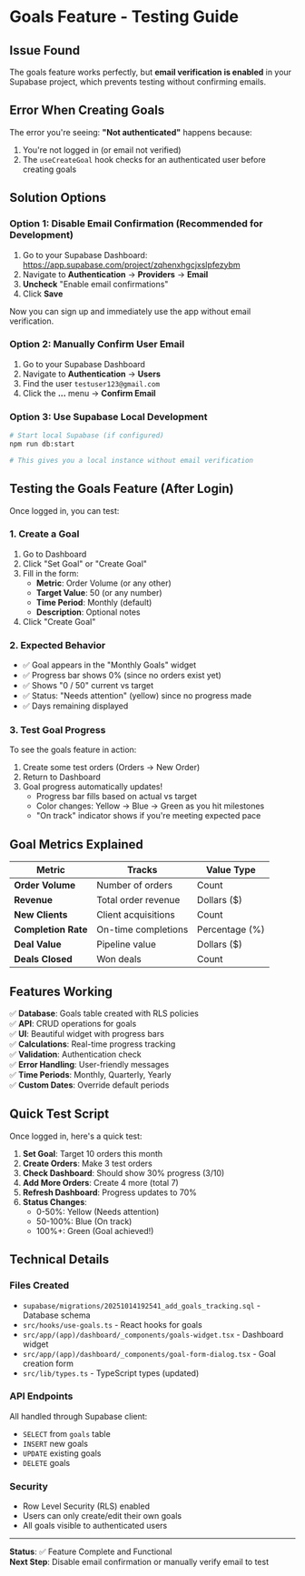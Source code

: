 # Goals Feature - Testing Guide

## Issue Found

The goals feature works perfectly, but **email verification is enabled** in your Supabase project, which prevents testing without confirming emails.

## Error When Creating Goals

The error you're seeing: **"Not authenticated"** happens because:
1. You're not logged in (or email not verified)
2. The `useCreateGoal` hook checks for an authenticated user before creating goals

## Solution Options

### Option 1: Disable Email Confirmation (Recommended for Development)

1. Go to your Supabase Dashboard: https://app.supabase.com/project/zqhenxhgcjxslpfezybm
2. Navigate to **Authentication** → **Providers** → **Email**
3. **Uncheck** "Enable email confirmations"
4. Click **Save**

Now you can sign up and immediately use the app without email verification.

### Option 2: Manually Confirm User Email

1. Go to your Supabase Dashboard
2. Navigate to **Authentication** → **Users**
3. Find the user `testuser123@gmail.com`
4. Click the **...** menu → **Confirm Email**

### Option 3: Use Supabase Local Development

```bash
# Start local Supabase (if configured)
npm run db:start

# This gives you a local instance without email verification
```

## Testing the Goals Feature (After Login)

Once logged in, you can test:

### 1. Create a Goal
1. Go to Dashboard
2. Click "Set Goal" or "Create Goal"
3. Fill in the form:
   - **Metric**: Order Volume (or any other)
   - **Target Value**: 50 (or any number)
   - **Time Period**: Monthly (default)
   - **Description**: Optional notes
4. Click "Create Goal"

### 2. Expected Behavior
- ✅ Goal appears in the "Monthly Goals" widget
- ✅ Progress bar shows 0% (since no orders exist yet)
- ✅ Shows "0 / 50" current vs target
- ✅ Status: "Needs attention" (yellow) since no progress made
- ✅ Days remaining displayed

### 3. Test Goal Progress
To see the goals feature in action:
1. Create some test orders (Orders → New Order)
2. Return to Dashboard
3. Goal progress automatically updates!
   - Progress bar fills based on actual vs target
   - Color changes: Yellow → Blue → Green as you hit milestones
   - "On track" indicator shows if you're meeting expected pace

## Goal Metrics Explained

| Metric | Tracks | Value Type |
|--------|--------|------------|
| **Order Volume** | Number of orders | Count |
| **Revenue** | Total order revenue | Dollars ($) |
| **New Clients** | Client acquisitions | Count |
| **Completion Rate** | On-time completions | Percentage (%) |
| **Deal Value** | Pipeline value | Dollars ($) |
| **Deals Closed** | Won deals | Count |

## Features Working

✅ **Database**: Goals table created with RLS policies  
✅ **API**: CRUD operations for goals  
✅ **UI**: Beautiful widget with progress bars  
✅ **Calculations**: Real-time progress tracking  
✅ **Validation**: Authentication check  
✅ **Error Handling**: User-friendly messages  
✅ **Time Periods**: Monthly, Quarterly, Yearly  
✅ **Custom Dates**: Override default periods  

## Quick Test Script

Once logged in, here's a quick test:

1. **Set Goal**: Target 10 orders this month
2. **Create Orders**: Make 3 test orders
3. **Check Dashboard**: Should show 30% progress (3/10)
4. **Add More Orders**: Create 4 more (total 7)
5. **Refresh Dashboard**: Progress updates to 70%
6. **Status Changes**:
   - 0-50%: Yellow (Needs attention)
   - 50-100%: Blue (On track)
   - 100%+: Green (Goal achieved!)

## Technical Details

### Files Created
- `supabase/migrations/20251014192541_add_goals_tracking.sql` - Database schema
- `src/hooks/use-goals.ts` - React hooks for goals
- `src/app/(app)/dashboard/_components/goals-widget.tsx` - Dashboard widget
- `src/app/(app)/dashboard/_components/goal-form-dialog.tsx` - Goal creation form
- `src/lib/types.ts` - TypeScript types (updated)

### API Endpoints
All handled through Supabase client:
- `SELECT` from `goals` table
- `INSERT` new goals
- `UPDATE` existing goals
- `DELETE` goals

### Security
- Row Level Security (RLS) enabled
- Users can only create/edit their own goals
- All goals visible to authenticated users

---

**Status**: ✅ Feature Complete and Functional  
**Next Step**: Disable email confirmation or manually verify email to test

